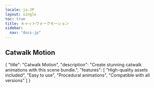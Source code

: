 ```yaml
---
locale: ja-JP
layout: single
toc: true
title: キャットウォークモーション
sidebar:
  nav: "docs-jp"
---
```

## Catwalk Motion

{
  "title": "Catwalk Motion",
  "description": "Create stunning catwalk animations with this scene bundle.",
  "features": [
    "High-quality assets included",
    "Easy to use",
    "Procedural animations",
    "Compatible with all versions"
  ]
}